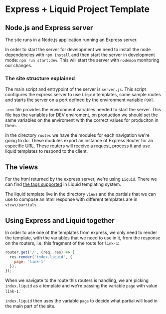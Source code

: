 # Express + Liquid Project Template

## Node.js and Express server
The site runs in a Node.js application running an Express server.

In order to start the server for development we need to install the node dependencies with `npm install` and then start the server in development mode: `npm run start:dev`. This will start the server with `nodemon` monitoring our changes.

### The site structure explained
The main script and entrypoint of the server is `server.js`. This script configures the express server to use `Liquid` templates, some sample routes and starts the server on a port defined by the environment variable `PORT`.

`.env` file provides the environment variables needed to start the server. This file has the variables for DEV enviroment, on production we should set the same variables on the enviroment with the correct values for produciton in them.

In the directory `routes` we have the modules for each navigation we're going to do. These modules export an instance of Express Router for an especific URL. These routers will receive a request, process it and use liquid templates to respond to the client.

## The views
For the html returned by the express server, we're using `Liquid`. There we can find [the tags supported](https://liquidjs.com/tags/overview.html) in Liquid templating system.

The liquid template live in the directory `views` and the partials that we can use to compose an html response with different templates are in `views/partials`.

## Using Express and Liquid together
In order to use one of the templates from express, we only need to render the template, with the variables that we need to use in it, from the response on the routers, i.e. this fragment of the route for `link-1`:
```javascript
router.get('/', (req, res) => {
  res.render('index.liquid', {
    page: 'link-1'
  });
});
```
When we navigate to the route this routers is handling, we are picking `index.liquid` as a template and we're passing the variable `page` with value `link-1`.

`index.liquid` then uses the variable `page` to decide what partial will load in the main part of the site.
